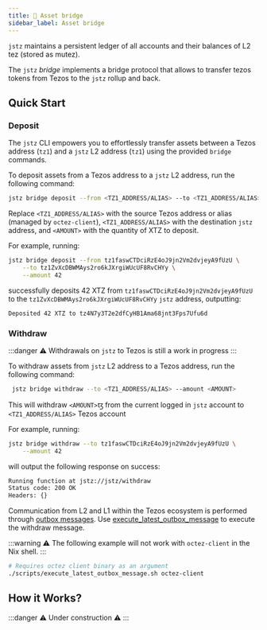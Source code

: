 ```yaml
---
title: 💸 Asset bridge
sidebar_label: Asset bridge
---
```


`jstz` maintains a persistent ledger of all accounts and their balances of L2 tez (stored as mutez).

The `jstz` _bridge_ implements a bridge protocol that allows to transfer tezos tokens from Tezos to the `jstz` rollup and back.

## Quick Start

### Deposit

The `jstz` CLI empowers you to effortlessly transfer assets between a Tezos address (`tz1`) and a `jstz` L2 address (`tz1`) using the provided `bridge` commands.

To deposit assets from a Tezos address to a `jstz` L2 address, run the following command:

```bash
jstz bridge deposit --from <TZ1_ADDRESS/ALIAS> --to <TZ1_ADDRESS/ALIAS> --amount <AMOUNT>
```

Replace `<TZ1_ADDRESS/ALIAS>` with the source Tezos address or alias (managed by `octez-client`), `<TZ1_ADDRESS/ALIAS>` with the destination `jstz` address, and `<AMOUNT>` with the quantity of XTZ to deposit.

For example, running:

```bash
jstz bridge deposit --from tz1faswCTDciRzE4oJ9jn2Vm2dvjeyA9fUzU \
    --to tz1ZvXcDBWMAys2ro6kJXrgiWUcUF8RvCHYy \
    --amount 42
```

successfully deposits 42 XTZ from `tz1faswCTDciRzE4oJ9jn2Vm2dvjeyA9fUzU` to the `tz1ZvXcDBWMAys2ro6kJXrgiWUcUF8RvCHYy` `jstz` address, outputting:

```
Deposited 42 XTZ to tz4N7y3T2e2dfCyHB1Ama68jnt3Fps7Ufu6d
```

### Withdraw

:::danger
⚠️ Withdrawals on `jstz` to Tezos is still a work in progress
:::

To withdraw assets from `jstz` L2 address to a Tezos address, run the following command:

```bash
 jstz bridge withdraw --to <TZ1_ADDRESS/ALIAS> --amount <AMOUNT>
```

This will withdraw `<AMOUNT>`ꜩ from the current logged in `jstz` account to `<TZ1_ADDRESS/ALIAS>` Tezos account

For example, running:

```bash
jstz bridge withdraw --to tz1faswCTDciRzE4oJ9jn2Vm2dvjeyA9fUzU \
    --amount 42
```

will output the following response on success:

```bash
Running function at jstz://jstz/withdraw
Status code: 200 OK
Headers: {}
```

Communication from L2 and L1 within the Tezos ecosystem is performed through [outbox messages](https://tezos.gitlab.io/shell/smart_rollup_node.html#triggering-the-execution-of-an-outbox-message). Use [execute_latest_outbox_message](https://github.com/jstz-dev/jstz/blob/main/scripts/execute_latest_outbox_message.sh) to execute the withdraw message.

:::warning
⚠️ The following example will not work with `octez-client` in the Nix shell.
:::

```bash
# Requires octez client binary as an argument
./scripts/execute_latest_outbox_message.sh octez-client
```

## How it Works?

:::danger
⚠️ Under construction ⚠️
:::
